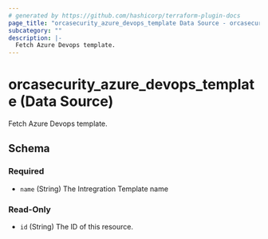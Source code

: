 ```yaml
---
# generated by https://github.com/hashicorp/terraform-plugin-docs
page_title: "orcasecurity_azure_devops_template Data Source - orcasecurity"
subcategory: ""
description: |-
  Fetch Azure Devops template.
---
```


# orcasecurity_azure_devops_template (Data Source)

Fetch Azure Devops template.



<!-- schema generated by tfplugindocs -->
## Schema

### Required

- `name` (String) The Intregration Template name

### Read-Only

- `id` (String) The ID of this resource.


